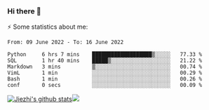 ### Hi there 👋

⚡ Some statistics about me:


<!--START_SECTION:waka-->

```text
From: 09 June 2022 - To: 16 June 2022

Python     6 hrs 7 mins    ███████████████████▒░░░░░   77.33 %
SQL        1 hr 40 mins    █████▒░░░░░░░░░░░░░░░░░░░   21.22 %
Markdown   3 mins          ▒░░░░░░░░░░░░░░░░░░░░░░░░   00.74 %
VimL       1 min           ░░░░░░░░░░░░░░░░░░░░░░░░░   00.29 %
Bash       1 min           ░░░░░░░░░░░░░░░░░░░░░░░░░   00.26 %
conf       0 secs          ░░░░░░░░░░░░░░░░░░░░░░░░░   00.09 %
```

<!--END_SECTION:waka-->





[![Jiezhi's github stats](https://github-readme-stats.vercel.app/api?username=Jiezhi&show_icons=true)](https://github.com/Jiezhi/github-readme-stats)[![](https://stats.justsong.cn/api/leetcode/?username=Jiezhi)](https://leetcode.com/Jiezhi/) 
<!--
[![Top Langs](https://github-readme-stats.vercel.app/api/top-langs/?username=Jiezhi&hide=javascript,html)](https://github.com/Jiezhi/github-readme-stats)

**Jiezhi/Jiezhi** is a ✨ _special_ ✨ repository because its `README.md` (this file) appears on your GitHub profile.

Here are some ideas to get you started:

- 🔭 I’m currently working on ...
- 🌱 I’m currently learning ...
- 👯 I’m looking to collaborate on ...
- 🤔 I’m looking for help with ...
- 💬 Ask me about ...
- 📫 How to reach me: ...
- 😄 Pronouns: ...
- ⚡ Fun fact: ...
-->

